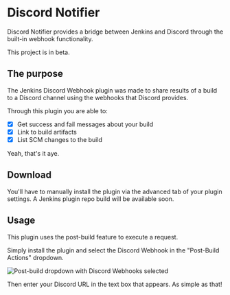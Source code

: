 # Discord Notifier

Discord Notifier provides a bridge between Jenkins and Discord through the built-in webhook functionality.

This project is in beta.

## The purpose

The Jenkins Discord Webhook plugin was made to share results of a build to a Discord channel using the webhooks that Discord provides. 

Through this plugin you are able to:
 - [x] Get success and fail messages about your build
 - [x] Link to build artifacts
 - [x] List SCM changes to the build

Yeah, that's it aye.

## Download

You'll have to manually install the plugin via the advanced tab of your plugin settings.
A Jenkins plugin repo build will be available soon.

## Usage

This plugin uses the post-build feature to execute a request.

Simply install the plugin and select the Discord Webhook in the "Post-Build Actions" dropdown.

![Post-build dropdown with Discord Webhooks selected](https://github.com/jammehcow/jenkins-discord/blob/master/.github/usage_01.jpg)

Then enter your Discord URL in the text box that appears.
As simple as that!
